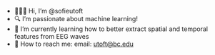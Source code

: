 - 👩🏼‍💻 Hi, I’m @sofieutoft
- 🔍 I’m passionate about machine learning!
- 🧠 I’m currently learning how to better extract spatial and temporal features from EEG waves
- 📧 How to reach me: email: utoft@bc.edu
